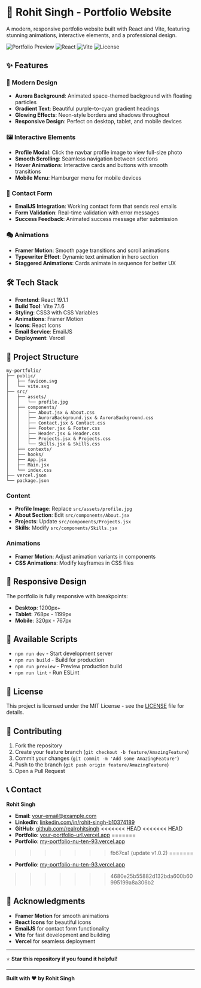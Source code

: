 # 🚀 Rohit Singh - Portfolio Website

A modern, responsive portfolio website built with React and Vite, featuring stunning animations, interactive elements, and a professional design.

![Portfolio Preview](https://img.shields.io/badge/Status-Live-brightgreen) ![React](https://img.shields.io/badge/React-19.1.1-blue) ![Vite](https://img.shields.io/badge/Vite-7.1.6-646CFF) ![License](https://img.shields.io/badge/License-MIT-yellow)

## ✨ Features

### 🎨 **Modern Design**

- **Aurora Background**: Animated space-themed background with floating particles
- **Gradient Text**: Beautiful purple-to-cyan gradient headings
- **Glowing Effects**: Neon-style borders and shadows throughout
- **Responsive Design**: Perfect on desktop, tablet, and mobile devices

### 🖼️ **Interactive Elements**

- **Profile Modal**: Click the navbar profile image to view full-size photo
- **Smooth Scrolling**: Seamless navigation between sections
- **Hover Animations**: Interactive cards and buttons with smooth transitions
- **Mobile Menu**: Hamburger menu for mobile devices

### 📧 **Contact Form**

- **EmailJS Integration**: Working contact form that sends real emails
- **Form Validation**: Real-time validation with error messages
- **Success Feedback**: Animated success message after submission

### 🎭 **Animations**

- **Framer Motion**: Smooth page transitions and scroll animations
- **Typewriter Effect**: Dynamic text animation in hero section
- **Staggered Animations**: Cards animate in sequence for better UX

## 🛠️ Tech Stack

- **Frontend**: React 19.1.1
- **Build Tool**: Vite 7.1.6
- **Styling**: CSS3 with CSS Variables
- **Animations**: Framer Motion
- **Icons**: React Icons
- **Email Service**: EmailJS
- **Deployment**: Vercel

## 📁 Project Structure

```
my-portfolio/
├── public/
│   ├── favicon.svg
│   └── vite.svg
├── src/
│   ├── assets/
│   │   └── profile.jpg
│   ├── components/
│   │   ├── About.jsx & About.css
│   │   ├── AuroraBackground.jsx & AuroraBackground.css
│   │   ├── Contact.jsx & Contact.css
│   │   ├── Footer.jsx & Footer.css
│   │   ├── Header.jsx & Header.css
│   │   ├── Projects.jsx & Projects.css
│   │   └── Skills.jsx & Skills.css
│   ├── contexts/
│   ├── hooks/
│   ├── App.jsx
│   ├── Main.jsx
│   └── index.css
├── vercel.json
└── package.json
```
### Content

- **Profile Image**: Replace `src/assets/profile.jpg`
- **About Section**: Edit `src/components/About.jsx`
- **Projects**: Update `src/components/Projects.jsx`
- **Skills**: Modify `src/components/Skills.jsx`

### Animations

- **Framer Motion**: Adjust animation variants in components
- **CSS Animations**: Modify keyframes in CSS files

## 📱 Responsive Design

The portfolio is fully responsive with breakpoints:

- **Desktop**: 1200px+
- **Tablet**: 768px - 1199px
- **Mobile**: 320px - 767px

## 🔧 Available Scripts

- `npm run dev` - Start development server
- `npm run build` - Build for production
- `npm run preview` - Preview production build
- `npm run lint` - Run ESLint

## 📄 License

This project is licensed under the MIT License - see the [LICENSE](LICENSE) file for details.

## 🤝 Contributing

1. Fork the repository
2. Create your feature branch (`git checkout -b feature/AmazingFeature`)
3. Commit your changes (`git commit -m 'Add some AmazingFeature'`)
4. Push to the branch (`git push origin feature/AmazingFeature`)
5. Open a Pull Request

## 📞 Contact

**Rohit Singh**

- **Email**: [your-email@example.com](mailto:your-email@example.com)
- **LinkedIn**: [linkedin.com/in/rohit-singh-b10374189](https://www.linkedin.com/in/rohit-singh-b10374189/)
- **GitHub**: [github.com/realrohitsingh](https://github.com/realrohitsingh)
<<<<<<< HEAD
<<<<<<< HEAD
- **Portfolio**: [your-portfolio-url.vercel.app](https://my-portfolio-nu-ten-93.vercel.app/)
=======
- **Portfolio**: [my-portfolio-nu-ten-93.vercel.app](https://my-portfolio-nu-ten-93.vercel.app)
>>>>>>> fb67ca1 (update v1.0.2)
=======
- **Portfolio**: [my-portfolio-nu-ten-93.vercel.app](https://my-portfolio-nu-ten-93.vercel.app)
>>>>>>>
>>>>>>> 4680e25b55882d132bda600b60995199a8a306b2

## 🙏 Acknowledgments

- **Framer Motion** for smooth animations
- **React Icons** for beautiful icons
- **EmailJS** for contact form functionality
- **Vite** for fast development and building
- **Vercel** for seamless deployment

---

⭐ **Star this repository if you found it helpful!**

---

**Built with ❤️ by Rohit Singh**
